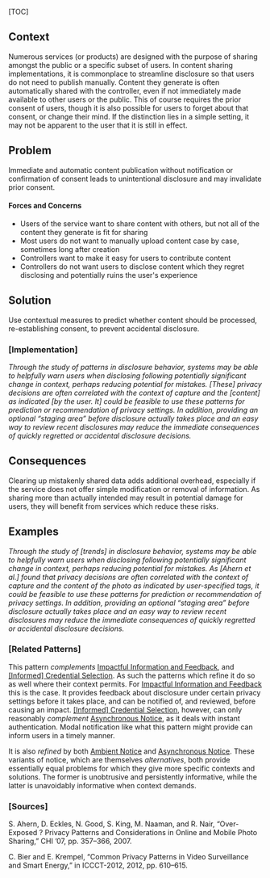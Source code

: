 [TOC]

<!--### [Also Known As]-->
<!-- All other names the pattern is known by.-->



## Context
<!-- The situations in which the pattern may apply.-->
<!-- Aspects which constrain the solution, but are not modified by it. They affect the impact of different forces.-->

Numerous services (or products) are designed with the purpose of sharing amongst the public or a specific subset of users. In content sharing implementations, it is commonplace to streamline disclosure so that users do not need to publish manually. Content they generate is often automatically shared with the controller, even if not immediately made available to other users or the public. This of course requires the prior consent of users, though it is also possible for users to forget about that consent, or change their mind. If the distinction lies in a simple setting, it may not be apparent to the user that it is still in effect.

## Problem
<!-- The problem a pattern addresses, including a list of forces describing why a problem might be difficult to solve.-->

Immediate and automatic content publication without notification or confirmation of consent leads to unintentional disclosure and may invalidate prior consent.

#### Forces and Concerns
<!-- Implications in this problem which affect the appropriateness of a solution, and are affected by this pattern.-->
<!-- Forces should be highly visible for easy reference, where less obvious a dedicated section is recommended.-->

- Users of the service want to share content with others, but not all of the content they generate is fit for sharing
- Most users do not want to manually upload content case by case, sometimes long after creation
- Controllers want to make it easy for users to contribute content
- Controllers do not want users to disclose content which they regret disclosing and potentially ruins the user's experience

## Solution
<!-- A concise description of how the pattern addresses the problem.-->

Use contextual measures to predict whether content should be processed, re-establishing consent, to prevent accidental disclosure.

<!--### [Structure]-->
<!--A detailed specification of the structural aspects of the pattern. A class diagram if applicable.-->



### [Implementation]
<!--Guidelines for implementing the pattern; code fragments; suggested PETS; policy fragments.-->

_Through the study of patterns in disclosure behavior, systems may be able to helpfully warn users when disclosing following potentially significant change in context, perhaps reducing potential for mistakes. [These] privacy decisions are often correlated with the context of capture and the [content] as indicated [by the user. It] could be feasible to use these patterns for prediction or recommendation of privacy settings. In addition, providing an optional “staging area” before disclosure actually takes place and an easy way to review recent disclosures may reduce the immediate consequences of quickly regretted or accidental disclosure decisions._

## Consequences
<!--The advantages (benefits) and disadvantages (liabilities) of applying the pattern.-->

Clearing up mistakenly shared data adds additional overhead, especially if the service does not offer simple modification or removal of information. As sharing more than actually intended may result in potential damage for users, they will benefit from services which reduce these risks.

<!--### [Constraints]-->
<!-- limitations as a consequence of applying the pattern.-->



## Examples
<!--Motivational example to see how the pattern is applied.-->

_Through the study of [trends] in disclosure behavior, systems may be able to helpfully warn users when disclosing following potentially significant change in context, perhaps reducing potential for mistakes. As [Ahern et al.] found that privacy decisions are often correlated with the context of capture and the content of the photo as indicated by user-specified tags, it could be feasible to use these patterns for prediction or recommendation of privacy settings. In addition, providing an optional “staging area” before disclosure actually takes place and an easy way to review recent disclosures may reduce the immediate consequences of quickly regretted or accidental disclosure decisions._

<!--### [Known Uses]-->
<!-- Pointers to various applications of the pattern.-->



<!--## See Also-->
<!-- Any pointers to relevant information, not contained in the subfields below.-->



### [Related Patterns]
<!-- Supporting and conflicting patterns-->

This pattern _complements_ [Impactful Information and Feedback](Impactful-Information-and-Feedback), and [[Informed] Credential Selection]([Informed]-Credential-Selection). As such the patterns which refine it do so as well where their context permits. For [Impactful Information and Feedback](Impactful-Information-and-Feedback) this is the case. It provides feedback about disclosure under certain privacy settings before it takes place, and can be notified of, and reviewed, before causing an impact. [[Informed] Credential Selection]([Informed]-Credential-Selection), however, can only reasonably _complement_ [Asynchronous Notice](Asynchronous-notice), as it deals with instant authentication. Modal notification like what this pattern might provide can inform users in a timely manner.

It is also _refined_ by both [Ambient Notice](Ambient-notice) and [Asynchronous Notice](Asynchronous-notice). These variants of notice, which are themselves _alternatives_, both provide essentially equal problems for which they give more specific contexts and solutions. The former is unobtrusive and persistently informative, while the latter is unavoidably informative when context demands.

### [Sources]
<!-- References to the original source of the pattern.-->

S. Ahern, D. Eckles, N. Good, S. King, M. Naaman, and R. Nair, “Over-Exposed ? Privacy Patterns and Considerations in Online and Mobile Photo Sharing,” CHI ’07, pp. 357–366, 2007.

C. Bier and E. Krempel, “Common Privacy Patterns in Video Surveillance and Smart Energy,” in ICCCT-2012, 2012, pp. 610–615.

<!--## General Comments-->
<!-- Separate discussion on the pattern.-->



<!--## Tags-->
<!-- User definable descriptors for additional correlation.-->